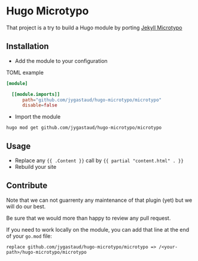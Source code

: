 # Hugo Microtypo

That project is a try to build a Hugo module by porting [Jekyll Microtypo](https://github.com/borisschapira/jekyll-microtypo)

## Installation

* Add the module to your configuration

TOML example

```toml
[module]

  [[module.imports]]
      path="github.com/jygastaud/hugo-microtypo/microtypo"
      disable=false
```

* Import the module

```
hugo mod get github.com/jygastaud/hugo-microtypo/microtypo
```

## Usage

* Replace any `{{ .Content }}` call by `{{ partial "content.html" . }}`
* Rebuild your site

## Contribute

Note that we can not guarrenty any maintenance of that plugin (yet) but we will do our best.

Be sure that we would more than happy to review any pull request.

If you need to work locally on the module, you can add that line at the end of your `go.mod` file:

```
replace github.com/jygastaud/hugo-microtypo/microtypo => /<your-path>/hugo-microtypo/microtypo
```
